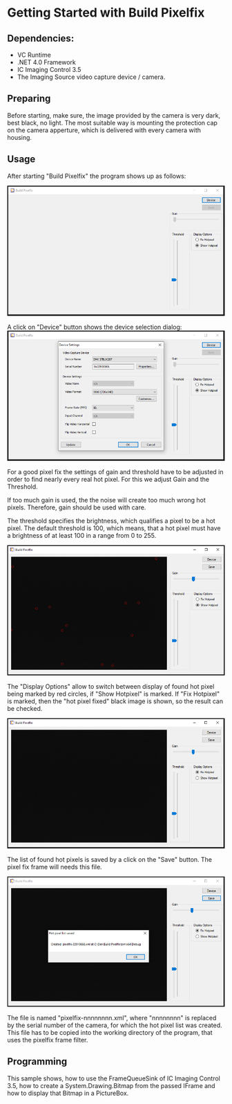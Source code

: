 # Getting Started with Build Pixelfix

## Dependencies:
 - VC Runtime
 - .NET 4.0 Framework
 - IC Imaging Control 3.5
 - The Imaging Source video capture device / camera.

## Preparing
Before starting, make sure, the image provided by the camera is very dark, best black, no light. The most suitable way is mounting the protection cap on the camera apperture, which is delivered with every camera with housing. 

## Usage
After starting "Build Pixelfix" the program shows up as follows:

![First Start](FirstStart.PNG "First Start")


A click on "Device" button shows the device selection dialog:
![Select Device](./SelectDevice.PNG "Select Device")

For a good pixel fix the settings of gain and threshold have to be adjusted in order to find nearly every real hot pixel. For this we adjust Gain and the Threshold.

If too much gain is used, the the noise will create too much wrong hot pixels. Therefore, gain should be used with care.

The threshold specifies the brightness, which qualifies a pixel to be a hot pixel. The default threshold is 100, which means, that a hot pixel must have a brightness of at least 100 in a range from 0 to 255.

![Good Settings](GoodSettings.PNG "Good Settings")

The "Display Options" allow to switch between display of found hot pixel being marked by red circles, if "Show Hotpixel" is marked. If "Fix Hotpixel" is marked, then the "hot pixel fixed" black image is shown, so the result can be checked.

![Fixed Image](FixedImage.PNG "Fixed Image")

The list of found hot pixels is saved by a click on the "Save" button. The pixel fix frame will needs this file.

![MessageBox](MessageBox.PNG "MessageBox")

The file is named "pixelfix-nnnnnnnn.xml", where "nnnnnnnn" is replaced by the serial number of the camera, for which the hot pixel list was created.
This file has to be copied into the working directory of the program, that uses the pixelfix frame filter.

## Programming
This sample shows, how to use the FrameQueueSink of IC Imaging Control 3.5, how to create a System.Drawing.Bitmap from the passed IFrame and how to display that Bitmap in a PictureBox.
